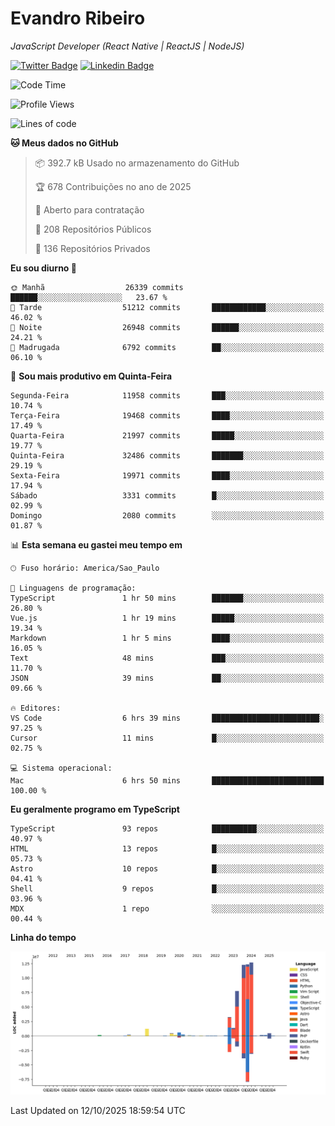 # Evandro **Ribeiro**

*JavaScript Developer (React Native | ReactJS | NodeJS)*

[![Twitter Badge](https://img.shields.io/badge/-@ribeiroevandro-201B2D?style=flat-square&labelColor=201B2D&logo=twitter&logoColor=white&link=https://twitter.com/ribeiroevandro)](https://twitter.com/ribeiroevandro) 
[![Linkedin Badge](https://img.shields.io/badge/-Evandro%20Ribeiro-201B2D?style=flat-square&logo=Linkedin&logoColor=white&link=https://www.linkedin.com/in/ribeiroevandro)](https://www.linkedin.com/in/ribeiroevandro) 


<!--START_SECTION:waka-->
![Code Time](http://img.shields.io/badge/Code%20Time-4%2C673%20hrs%2023%20mins-blue)

![Profile Views](http://img.shields.io/badge/Visualizac%C3%B5es%20do%20perfil-0-blue)

![Lines of code](https://img.shields.io/badge/Desde%20o%20Hello%20World%20eu%20escrevi-53.7%20million%20linhas%20de%20c%C3%B3digo-blue)

**🐱 Meus dados no GitHub** 

> 📦 392.7 kB Usado no armazenamento do GitHub 
 > 
> 🏆 678 Contribuições no ano de 2025
 > 
> 💼 Aberto para contratação
 > 
> 📜 208 Repositórios Públicos 
 > 
> 🔑 136 Repositórios Privados 
 > 
**Eu sou diurno 🐤** 

```text
🌞 Manhã                  26339 commits       ██████░░░░░░░░░░░░░░░░░░░   23.67 % 
🌆 Tarde                  51212 commits       ████████████░░░░░░░░░░░░░   46.02 % 
🌃 Noite                  26948 commits       ██████░░░░░░░░░░░░░░░░░░░   24.21 % 
🌙 Madrugada              6792 commits        ██░░░░░░░░░░░░░░░░░░░░░░░   06.10 % 
```
📅 **Sou mais produtivo em Quinta-Feira** 

```text
Segunda-Feira            11958 commits       ███░░░░░░░░░░░░░░░░░░░░░░   10.74 % 
Terça-Feira              19468 commits       ████░░░░░░░░░░░░░░░░░░░░░   17.49 % 
Quarta-Feira             21997 commits       █████░░░░░░░░░░░░░░░░░░░░   19.77 % 
Quinta-Feira             32486 commits       ███████░░░░░░░░░░░░░░░░░░   29.19 % 
Sexta-Feira              19971 commits       ████░░░░░░░░░░░░░░░░░░░░░   17.94 % 
Sábado                   3331 commits        █░░░░░░░░░░░░░░░░░░░░░░░░   02.99 % 
Domingo                  2080 commits        ░░░░░░░░░░░░░░░░░░░░░░░░░   01.87 % 
```


📊 **Esta semana eu gastei meu tempo em** 

```text
🕑︎ Fuso horário: America/Sao_Paulo

💬 Linguagens de programação: 
TypeScript               1 hr 50 mins        ███████░░░░░░░░░░░░░░░░░░   26.80 % 
Vue.js                   1 hr 19 mins        █████░░░░░░░░░░░░░░░░░░░░   19.34 % 
Markdown                 1 hr 5 mins         ████░░░░░░░░░░░░░░░░░░░░░   16.05 % 
Text                     48 mins             ███░░░░░░░░░░░░░░░░░░░░░░   11.70 % 
JSON                     39 mins             ██░░░░░░░░░░░░░░░░░░░░░░░   09.66 % 

🔥 Editores: 
VS Code                  6 hrs 39 mins       ████████████████████████░   97.25 % 
Cursor                   11 mins             █░░░░░░░░░░░░░░░░░░░░░░░░   02.75 % 

💻 Sistema operacional: 
Mac                      6 hrs 50 mins       █████████████████████████   100.00 % 
```

**Eu geralmente programo em TypeScript** 

```text
TypeScript               93 repos            ██████████░░░░░░░░░░░░░░░   40.97 % 
HTML                     13 repos            █░░░░░░░░░░░░░░░░░░░░░░░░   05.73 % 
Astro                    10 repos            █░░░░░░░░░░░░░░░░░░░░░░░░   04.41 % 
Shell                    9 repos             █░░░░░░░░░░░░░░░░░░░░░░░░   03.96 % 
MDX                      1 repo              ░░░░░░░░░░░░░░░░░░░░░░░░░   00.44 % 
```



**Linha do tempo**

![Lines of Code chart](https://raw.githubusercontent.com/ribeiroevandro/ribeiroevandro/main/assets/bar_graph.png)


 Last Updated on 12/10/2025 18:59:54 UTC
<!--END_SECTION:waka-->
